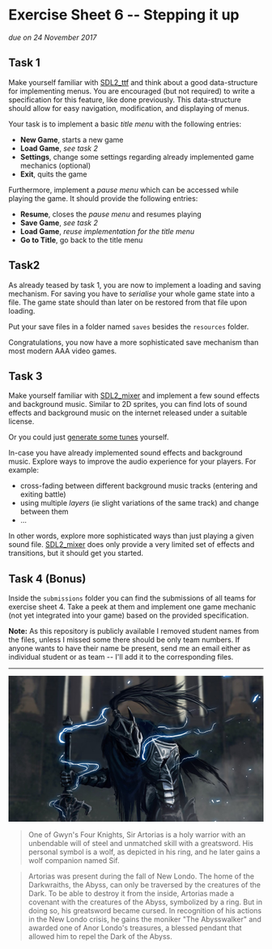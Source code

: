 # Exercise Sheet 6 -- Stepping it up

*due on 24 November 2017*

## Task 1

Make yourself familiar with [SDL2_ttf] and think about a good data-structure for implementing menus.
You are encouraged (but not required) to write a specification for this feature, like done previously.
This data-structure should allow for easy navigation, modification, and displaying of menus.

[SDL2_ttf]: https://www.libsdl.org/projects/SDL_ttf/

Your task is to implement a basic *title menu* with the following entries:

- **New Game**, starts a new game
- **Load Game**, *see task 2*
- **Settings**, change some settings regarding already implemented game mechanics (optional)
- **Exit**, quits the game

Furthermore, implement a *pause menu* which can be accessed while playing the game.
It should provide the following entries:

- **Resume**, closes the *pause menu* and resumes playing
- **Save Game**, *see task 2*
- **Load Game**, *reuse implementation for the title menu*
- **Go to Title**, go back to the title menu

## Task2

As already teased by task 1, you are now to implement a loading and saving mechanism.
For saving you have to *serialise* your whole game state into a file.
The game state should than later on be restored from that file upon loading.

Put your save files in a folder named `saves` besides the `resources` folder.

Congratulations, you now have a more sophisticated save mechanism than most modern AAA video games.

## Task 3

Make yourself familiar with [SDL2_mixer] and implement a few sound effects and background music.
Similar to 2D sprites, you can find lots of sound effects and background music on the internet released under a suitable license.

[SDL2_mixer]: https://www.libsdl.org/projects/SDL_mixer/

Or you could just [generate some tunes](https://www.ampermusic.com/) yourself.

In-case you have already implemented sound effects and background music.
Explore ways to improve the audio experience for your players.
For example:

- cross-fading between different background music tracks (entering and exiting battle)
- using multiple *layers* (ie slight variations of the same track) and change between them
- ...

In other words, explore more sophisticated ways than just playing a given sound file.
[SDL2_mixer] does only provide a very limited set of effects and transitions, but it should get you started.

## Task 4 (Bonus)

Inside the `submissions` folder you can find the submissions of all teams for exercise sheet 4.
Take a peek at them and implement one game mechanic (not yet integrated into your game) based on the provided specification.

**Note:** As this repository is publicly available I removed student names from the files, unless I missed some there should be only team numbers.
If anyone wants to have their name be present, send me an email either as individual student or as team -- I'll add it to the corresponding files.

- - -

![Knight Artorias](../gfx/artorias.jpg)

> One of Gwyn's Four Knights, Sir Artorias is a holy warrior with an unbendable will of steel and unmatched skill with a greatsword.
> His personal symbol is a wolf, as depicted in his ring, and he later gains a wolf companion named Sif.

> Artorias was present during the fall of New Londo.
> The home of the Darkwraiths, the Abyss, can only be traversed by the creatures of the Dark.
> To be able to destroy it from the inside, Artorias made a covenant with the creatures of the Abyss, symbolized by a ring.
> But in doing so, his greatsword became cursed.
> In recognition of his actions in the New Londo crisis, he gains the moniker "The Abysswalker" and awarded one of Anor Londo's treasures, a blessed pendant that allowed him to repel the Dark of the Abyss.
